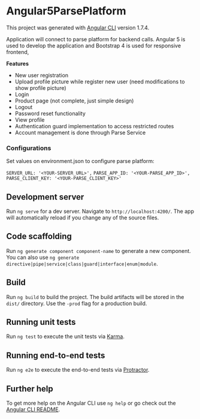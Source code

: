 # Angular5ParsePlatform

This project was generated with [Angular CLI](https://github.com/angular/angular-cli) version 1.7.4.

Application will connect to parse platform for backend calls. Angular 5 is used to develop the application and Bootstrap 4 is used for responsive frontend, 

**Features**

- New user registration
- Upload profile picture while register new user (need modifications to show profile picture)
- Login
- Product page (not complete, just simple design)
- Logout
- Password reset functionality
- View profile
- Authentication guard implementation to access restricted routes 
- Account management is done through Parse Service

### Configurations
Set values on environment.json to configure parse platform:

`SERVER_URL: '<YOUR-SERVER_URL>',`
`PARSE_APP_ID: '<YOUR-PARSE_APP_ID>',`
`PARSE_CLIENT_KEY: '<YOUR-PARSE_CLIENT_KEY>'`

## Development server

Run `ng serve` for a dev server. Navigate to `http://localhost:4200/`. The app will automatically reload if you change any of the source files.

## Code scaffolding

Run `ng generate component component-name` to generate a new component. You can also use `ng generate directive|pipe|service|class|guard|interface|enum|module`.

## Build

Run `ng build` to build the project. The build artifacts will be stored in the `dist/` directory. Use the `-prod` flag for a production build.

## Running unit tests

Run `ng test` to execute the unit tests via [Karma](https://karma-runner.github.io).

## Running end-to-end tests

Run `ng e2e` to execute the end-to-end tests via [Protractor](http://www.protractortest.org/).

## Further help

To get more help on the Angular CLI use `ng help` or go check out the [Angular CLI README](https://github.com/angular/angular-cli/blob/master/README.md).
